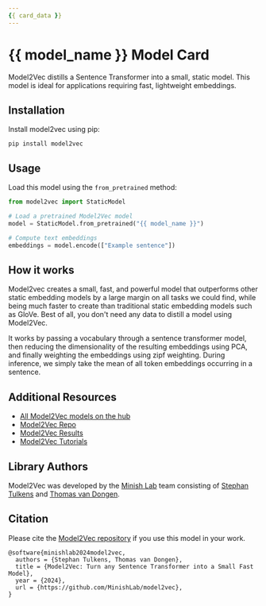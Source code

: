 ```yaml
---
{{ card_data }}
---
```


# {{ model_name }} Model Card

Model2Vec distills a Sentence Transformer into a small, static model.
This model is ideal for applications requiring fast, lightweight embeddings.



## Installation

Install model2vec using pip:
```
pip install model2vec
```

## Usage
Load this model using the `from_pretrained` method:
```python
from model2vec import StaticModel

# Load a pretrained Model2Vec model
model = StaticModel.from_pretrained("{{ model_name }}")

# Compute text embeddings
embeddings = model.encode(["Example sentence"])
```

## How it works

Model2vec creates a small, fast, and powerful model that outperforms other static embedding models by a large margin on all tasks we could find, while being much faster to create than traditional static embedding models such as GloVe. Best of all, you don't need any data to distill a model using Model2Vec.

It works by passing a vocabulary through a sentence transformer model, then reducing the dimensionality of the resulting embeddings using PCA, and finally weighting the embeddings using zipf weighting. During inference, we simply take the mean of all token embeddings occurring in a sentence.

## Additional Resources

- [All Model2Vec models on the hub](https://huggingface.co/models?library=model2vec)
- [Model2Vec Repo](https://github.com/MinishLab/model2vec)
- [Model2Vec Results](https://github.com/MinishLab/model2vec?tab=readme-ov-file#results)
- [Model2Vec Tutorials](https://github.com/MinishLab/model2vec/tree/main/tutorials)

## Library Authors

Model2Vec was developed by the [Minish Lab](https://github.com/MinishLab) team consisting of [Stephan Tulkens](https://github.com/stephantul) and [Thomas van Dongen](https://github.com/Pringled).

## Citation

Please cite the [Model2Vec repository](https://github.com/MinishLab/model2vec) if you use this model in your work.
```
@software{minishlab2024model2vec,
  authors = {Stephan Tulkens, Thomas van Dongen},
  title = {Model2Vec: Turn any Sentence Transformer into a Small Fast Model},
  year = {2024},
  url = {https://github.com/MinishLab/model2vec},
}
```
